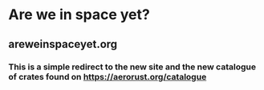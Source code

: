# Are we in space yet?
## areweinspaceyet.org

### This is a simple redirect to the new site and the new catalogue of crates found on https://aerorust.org/catalogue